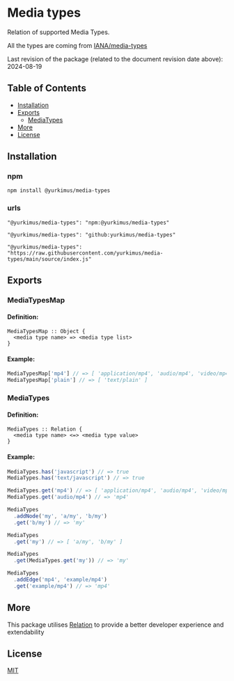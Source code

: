 # Media types

Relation of supported Media Types.

All the types are coming from
[IANA/media-types](https://www.iana.org/assignments/media-types/media-types.xhtml)

Last revision of the package (related to the document revision date above):
2024-08-19

## Table of Contents

- [Installation](#installation)
- [Exports](#exports)
  - [MediaTypes](#mediatypes)
- [More](#more)
- [License](#license)

## Installation

### npm

```
npm install @yurkimus/media-types
```

### urls

```
"@yurkimus/media-types": "npm:@yurkimus/media-types"
```

```
"@yurkimus/media-types": "github:yurkimus/media-types"
```

```
"@yurkimus/media-types": "https://raw.githubusercontent.com/yurkimus/media-types/main/source/index.js"
```

## Exports

### MediaTypesMap

#### Definition:

```
MediaTypesMap :: Object {
  <media type name> => <media type list>
}
```

#### Example:

```javascript
MediaTypesMap['mp4'] // => [ 'application/mp4', 'audio/mp4', 'video/mp4' ]
MediaTypesMap['plain'] // => [ 'text/plain' ]
```

### MediaTypes

#### Definition:

```
MediaTypes :: Relation {
  <media type name> <=> <media type value>
}
```

#### Example:

```javascript
MediaTypes.has('javascript') // => true
MediaTypes.has('text/javascript') // => true

MediaTypes.get('mp4') // => [ 'application/mp4', 'audio/mp4', 'video/mp4' ]
MediaTypes.get('audio/mp4') // => 'mp4'

MediaTypes
  .addNode('my', 'a/my', 'b/my')
  .get('b/my') // => 'my'

MediaTypes
  .get('my') // => [ 'a/my', 'b/my' ]

MediaTypes
  .get(MediaTypes.get('my')) // => 'my'

MediaTypes
  .addEdge('mp4', 'example/mp4')
  .get('example/mp4') // => 'mp4'
```

## More

This package utilises [Relation](https://github.com/yurkimus/relation) to
provide a better developer experience and extendability

## License

[MIT](LICENSE)
